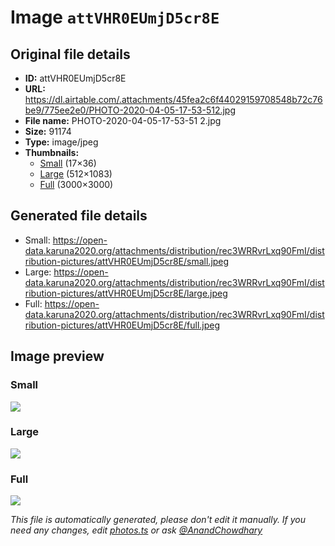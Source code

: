 # Image `attVHR0EUmjD5cr8E`

## Original file details

- **ID:** attVHR0EUmjD5cr8E
- **URL:** https://dl.airtable.com/.attachments/45fea2c6f44029159708548b72c76be9/775ee2e0/PHOTO-2020-04-05-17-53-512.jpg
- **File name:** PHOTO-2020-04-05-17-53-51 2.jpg
- **Size:** 91174
- **Type:** image/jpeg
- **Thumbnails:**
  - [Small](https://dl.airtable.com/.attachmentThumbnails/f37abb1081a85ccecee36f5310acbfc0/859a8556) (17×36)
  - [Large](https://dl.airtable.com/.attachmentThumbnails/d5132dd102a95078179dc7f4df712703/2ce119d6) (512×1083)
  - [Full](https://dl.airtable.com/.attachmentThumbnails/e7b6910938a0ad2ea4dcaf18fd355f1f/b67c3157) (3000×3000)

## Generated file details

- Small: https://open-data.karuna2020.org/attachments/distribution/rec3WRRvrLxq90FmI/distribution-pictures/attVHR0EUmjD5cr8E/small.jpeg
- Large: https://open-data.karuna2020.org/attachments/distribution/rec3WRRvrLxq90FmI/distribution-pictures/attVHR0EUmjD5cr8E/large.jpeg
- Full: https://open-data.karuna2020.org/attachments/distribution/rec3WRRvrLxq90FmI/distribution-pictures/attVHR0EUmjD5cr8E/full.jpeg

## Image preview

### Small

![](https://open-data.karuna2020.org/attachments/distribution/rec3WRRvrLxq90FmI/distribution-pictures/attVHR0EUmjD5cr8E/small.jpeg)

### Large

![](https://open-data.karuna2020.org/attachments/distribution/rec3WRRvrLxq90FmI/distribution-pictures/attVHR0EUmjD5cr8E/large.jpeg)

### Full

![](https://open-data.karuna2020.org/attachments/distribution/rec3WRRvrLxq90FmI/distribution-pictures/attVHR0EUmjD5cr8E/full.jpeg)

_This file is automatically generated, please don't edit it manually. If you need any changes, edit [photos.ts](/photos.ts) or ask [@AnandChowdhary](https://github.com/AnandChowdhary)_
